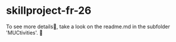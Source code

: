 # skillproject-fr-26

To see more details🐳, take a look on the readme.md in the subfolder 'MUCtivities'. 👀
